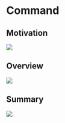 # Command

## Motivation
<img src="https://github.com/matsennin/csharp-design-patterns/blob/master/Design%20Patterns/Behavioral%20Design%20Patterns/14-Command/Images/CommandMotivation.png" />

## Overview
<img src="https://github.com/matsennin/csharp-design-patterns/blob/master/Design%20Patterns/Behavioral%20Design%20Patterns/14-Command/Images/CommandOverview.png" />

## Summary
<img src="https://github.com/matsennin/csharp-design-patterns/blob/master/Design%20Patterns/Behavioral%20Design%20Patterns/14-Command/Images/CommandSummary.png" />
